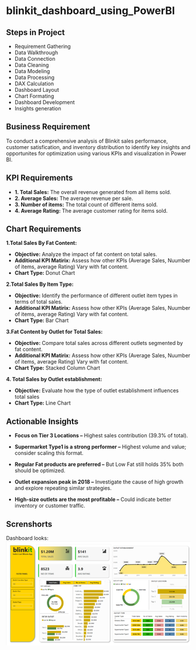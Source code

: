 # blinkit_dashboard_using_PowerBI



## Steps in Project

- Requirement Gathering
- Data Walkthrough
- Data Connection
- Data Cleaning
- Data Modeling
- Data Processing
- DAX Calculation
- Dashboard Layout
- Chart Formating
- Dashboard Development
- Insights generation

## Business Requirement
To conduct a comprehensive analysis of Blinkit sales performance, customer satisfication, and inventory distribution to identify key insights and opportunites for optimization using various KPIs and visualization in Power BI.

## KPI Requirements
- **1. Total Sales:** The overall revenue generated from all items sold.
- **2. Average Sales:** The average revenue per sale.
- **3. Number of items:** The total count of different items sold.
- **4. Average Rating:** The average customer rating for items sold.

## Chart Requirements

**1.Total Sales By Fat Content:**
  - **Objective:** Analyze the impact of fat content on total sales.
  - **Additional KPI Matirix:** Assess how other KPIs (Average Sales, Nuumber of items, average Rating) Vary with fat content.
  - **Chart Type:** Donut Chart

**2.Total Sales By Item Type:**
  - **Objective:** Identify the performance of different outlet item types in terms of total sales.
  - **Additional KPI Matirix:** Assess how other KPIs (Average Sales, Nuumber of items, average Rating) Vary with fat content.
  - **Chart Type:** Bar Chart

**3.Fat Content by  Outlet for Total Sales:**
 - **Objective:** Compare total sales across different outlets segmented by fat content.
  - **Additional KPI Matirix:** Assess how other KPIs (Average Sales, Nuumber of items, average Rating) Vary with fat content.
  - **Chart Type:** Stacked Column Chart

**4. Total Sales by Outlet establishment:**
 - **Objective:** Evaluate how the type of outlet establishment influences total sales
  - **Chart Type:** Line Chart

## Actionable Insights
- **Focus on Tier 3 Locations –** Highest sales contribution (39.3% of total).

- **Supermarket Type1 is a strong performer –** Highest volume and value; consider scaling this format.

- **Regular Fat products are preferred –** But Low Fat still holds 35% both should be optimized.

- **Outlet expansion peak in 2018 –** Investigate the cause of high growth and explore repeating similar strategies.

- **High-size outlets are the most profitable –** Could indicate better inventory or customer traffic.

## Screnshorts

Dashboard looks: ![](https://github.com/Issita/blinkit_dashboard_using_PowerBI/blob/main/Blinkit%20Data%20Analysis.png)

